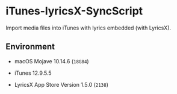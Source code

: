 # iTunes-lyricsX-SyncScript
Import media files into iTunes with lyrics embedded (with LyricsX).

## Environment
* macOS Mojave 10.14.6 (`18G84`)

* iTunes 12.9.5.5

* LyricsX App Store Version 1.5.0 (`2138`)
